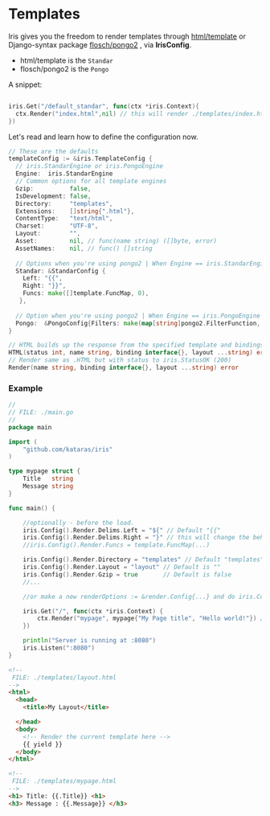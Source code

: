 # Templates

Iris gives you the freedom to render templates through  [html/template](https://golang.org/pkg/html/template) or Django-syntax package [flosch/pongo2](https://github.com/flosch/pongo2) , via **IrisConfig**.


- html/template is the `Standar`
- flosch/pongo2 is the `Pongo`

A snippet:
```go

iris.Get("/default_standar", func(ctx *iris.Context){
  ctx.Render("index.html",nil) // this will render ./templates/index.html
})

```

Let's read and learn how to define the configuration now.

```go
// These are the defaults
templateConfig := &iris.TemplateConfig {
  // iris.StandarEngine or iris.PongoEngine
  Engine:  iris.StandarEngine
  // Common options for all template engines 
  Gzip:          false,
  IsDevelopment: false,
  Directory:     "templates",
  Extensions:    []string{".html"},
  ContentType:   "text/html",
  Charset:       "UTF-8",
  Layout:        "", 
  Asset:         nil, // func(name string) ([]byte, error)
  AssetNames:    nil, // func() []string
  
  // Options when you're using pongo2 | When Engine == iris.StandarEngine
  Standar: &StandarConfig {
    Left: "{{", 
    Right: "}}",
    Funcs: make([]template.FuncMap, 0),
   },
   
  // Option when you're using pongo2 | When Engine == iris.PongoEngine
  Pongo:  &PongoConfig{Filters: make(map[string]pongo2.FilterFunction, 0)}
}
```

```go
// HTML builds up the response from the specified template and bindings.
HTML(status int, name string, binding interface{}, layout ...string) error
// Render same as .HTML but with status to iris.StatusOK (200)
Render(name string, binding interface{}, layout ...string) error

```

### Example

```go
//
// FILE: ./main.go
//
package main

import (
	"github.com/kataras/iris"
)

type mypage struct {
	Title   string
	Message string
}

func main() {

	//optionally - before the load.
	iris.Config().Render.Delims.Left = "${" // Default "{{"
	iris.Config().Render.Delims.Right = "}" // this will change the behavior of {{.Property}} to ${.Property}. Default "}}"
	//iris.Config().Render.Funcs = template.FuncMap(...)

	iris.Config().Render.Directory = "templates" // Default "templates"
	iris.Config().Render.Layout = "layout" // Default is ""
	iris.Config().Render.Gzip = true       // Default is false
    //...

	//or make a new renderOptions := &render.Config{...} and do iris.Config().Render = renderOptions

	iris.Get("/", func(ctx *iris.Context) {
		ctx.Render("mypage", mypage{"My Page title", "Hello world!"}) //,"mylayout_for_this" <- optionally
	})

	println("Server is running at :8080")
	iris.Listen(":8080")
}
```

```html
<!--
 FILE: ./templates/layout.html
-->
<html>
  <head>
    <title>My Layout</title>

  </head>
  <body>
    <!-- Render the current template here -->
    {{ yield }}
  </body>
</html>

```

```html
<!--
 FILE: ./templates/mypage.html
-->
<h1> Title: {{.Title}} <h1>
<h3> Message : {{.Message}} </h3>
```